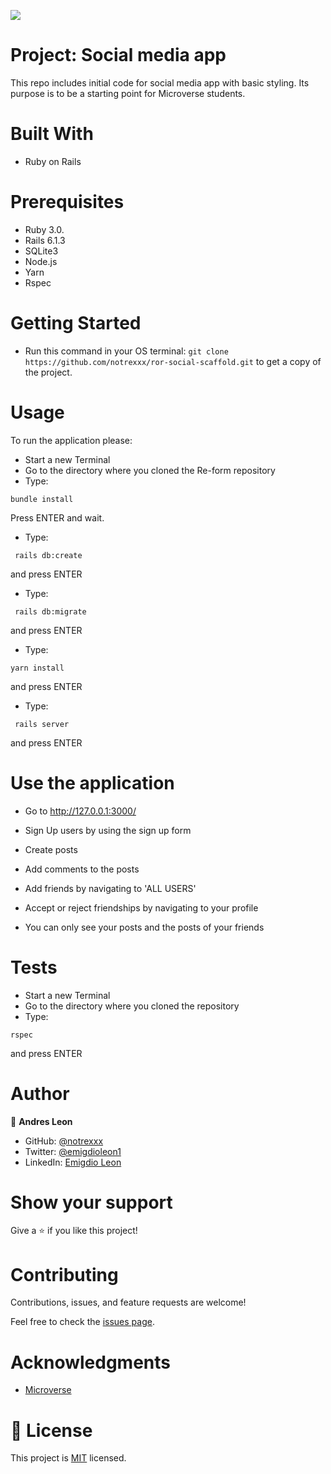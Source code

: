 
![](https://img.shields.io/badge/Microverse-blueviolet)


# Project: Social media app

This repo includes initial code for social media app with basic styling. Its purpose is to be a starting point for Microverse students.

# Built With

- Ruby on Rails

# Prerequisites

- Ruby 3.0.
- Rails 6.1.3
- SQLite3
- Node.js
- Yarn
- Rspec

# Getting Started

- Run this command in your OS terminal: `git clone https://github.com/notrexxx/ror-social-scaffold.git` to get a copy of the project. 

# Usage
To run the application please:

- Start a new Terminal 
- Go to the directory where you cloned the Re-form repository
- Type:
```
bundle install
```
Press ENTER and wait.

- Type:
```
 rails db:create
```
and press ENTER
- Type:
```
 rails db:migrate
```
and press ENTER
- Type:
```
yarn install
```
and press ENTER
- Type:
```
 rails server
```
and press ENTER

# Use the application

- Go to http://127.0.0.1:3000/

- Sign Up users by using the sign up form
- Create posts
- Add comments to the posts
- Add friends by navigating to 'ALL USERS'
- Accept or reject friendships by navigating to your profile
- You can only see your posts and the posts of your friends

# Tests

- Start a new Terminal 
- Go to the directory where you cloned the repository
- Type:
```
rspec
```
and press ENTER

# Author

👤 **Andres Leon**

- GitHub: [@notrexxx](https://github.com/notrexxx)
- Twitter: [@emigdioleon1](https://twitter.com/emigdioleon1)
- LinkedIn: [Emigdio Leon](https://linkedin.com/emigdio-leon-689109195)

# Show your support

Give a ⭐️ if you like this project!

# Contributing

Contributions, issues, and feature requests are welcome!

Feel free to check the [issues page](https://github.com/notrexxx/ror-social-scaffold/issues).

# Acknowledgments

- [Microverse](https://microverse.org)

# 📝 License

This project is [MIT](./LICENSE) licensed.
